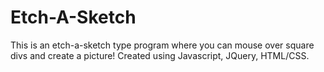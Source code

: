 # Etch-A-Sketch
This is an etch-a-sketch type program where you can mouse over square divs and create a picture! Created using Javascript, JQuery, HTML/CSS.
